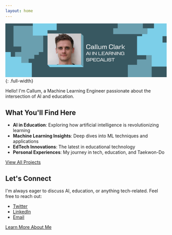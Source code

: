 ```yaml
---
layout: home
---
```

![AI and Education Banner](/assets/images/ai_education_banner.png){: .full-width}

Hello! I'm Callum, a Machine Learning Engineer passionate about the intersection of AI and education.

## What You'll Find Here 

- **AI in Education**: Exploring how artificial intelligence is revolutionizing learning
- **Machine Learning Insights**: Deep dives into ML techniques and applications
- **EdTech Innovations**: The latest in educational technology
- **Personal Experiences**: My journey in tech, education, and Taekwon-Do

[View All Projects](/projects)

## Let's Connect

I'm always eager to discuss AI, education, or anything tech-related. Feel free to reach out:

- [Twitter](https://twitter.com/CallumMacClark)
- [LinkedIn](https://www.linkedin.com/in/callum-macclark/)
- [Email](mailto:callum@wildfirelearning.co.uk)

[Learn More About Me](/about)
